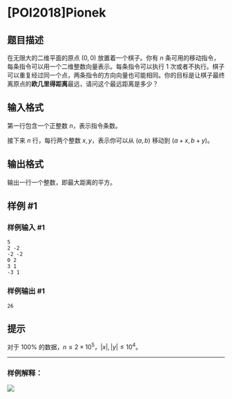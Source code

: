 # [POI2018]Pionek

## 题目描述

在无限大的二维平面的原点 $(0,0)$ 放置着一个棋子。你有 $n$ 条可用的移动指令，每条指令可以用一个二维整数向量表示。每条指令可以执行 $1$ 次或者不执行。棋子可以重复经过同一个点，两条指令的方向向量也可能相同。你的目标是让棋子最终离原点的**欧几里得距离**最远，请问这个最远距离是多少？

## 输入格式

第一行包含一个正整数 $n$，表示指令条数。

接下来 $n$ 行，每行两个整数 $x,y$，表示你可以从 $(a,b)$ 移动到 $(a+x,b+y)$。

## 输出格式

输出一行一个整数，即最大距离的平方。

## 样例 #1

### 样例输入 #1
```
5
2 -2
-2 -2
0 2
3 1
-3 1
```

### 样例输出 #1

```
26
```

## 提示

对于 $100\%$ 的数据，$n\le 2 \times 10^5$，$|x|,|y| \le 10^4$。

-----

### 样例解释：

![](https://cdn.luogu.com.cn/upload/image_hosting/aiztesh5.png)
